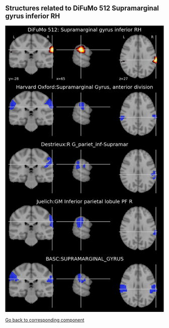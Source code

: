 


## Structures related to DiFuMo 512 Supramarginal gyrus inferior RH

![387](387.jpg "Structures related to DiFuMo 512 Supramarginal gyrus inferior RH")

[Go back to corresponding component](https://parietal-inria.github.io/DiFuMo/512/html/387.html)